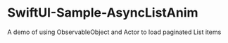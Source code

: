 # SwiftUI-Sample-AsyncListAnim

A demo of using ObservableObject and Actor to load paginated List items





